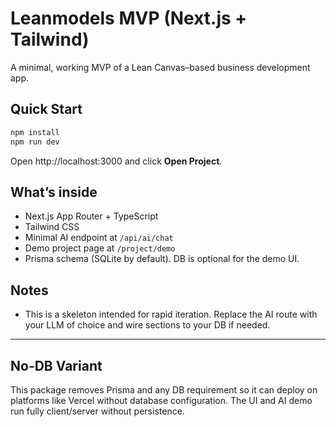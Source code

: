 # Leanmodels MVP (Next.js + Tailwind)

A minimal, working MVP of a Lean Canvas–based business development app.

## Quick Start
```bash
npm install
npm run dev
```
Open http://localhost:3000 and click **Open Project**.

## What’s inside
- Next.js App Router + TypeScript
- Tailwind CSS
- Minimal AI endpoint at `/api/ai/chat`
- Demo project page at `/project/demo`
- Prisma schema (SQLite by default). DB is optional for the demo UI.

## Notes
- This is a skeleton intended for rapid iteration. Replace the AI route with your LLM of choice and wire sections to your DB if needed.


---
## No-DB Variant
This package removes Prisma and any DB requirement so it can deploy on platforms like Vercel without database configuration. The UI and AI demo run fully client/server without persistence.

